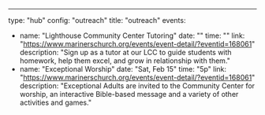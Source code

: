 ---
type: "hub"
config: "outreach"
title: "outreach"
events:
  - name: "Lighthouse Community Center Tutoring"
    date: ""
    time: ""
    link: "https://www.marinerschurch.org/events/event-detail/?eventid=168061"
    description: "Sign up as a tutor at our LCC to guide students with homework, help them excel, and grow in relationship with them."
  - name: "Exceptional Worship"
    date: "Sat, Feb 15"
    time: "5p"
    link: "https://www.marinerschurch.org/events/event-detail/?eventid=168061"
    description: "Exceptional Adults are invited to the Community Center for worship, an interactive Bible-based message and a variety of other activities and games."

